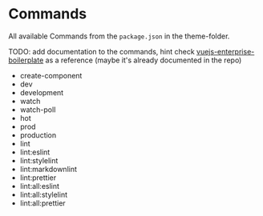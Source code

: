 # Commands

All available Commands from the `package.json` in the theme-folder.

TODO: add documentation to the commands, hint check [vuejs-enterprise-boilerplate](https://github.com/chrisvfritz/vue-enterprise-boilerplate/blob/master/package.json) as a reference (maybe it's already documented in the repo)

- create-component
- dev
- development
- watch
- watch-poll
- hot
- prod
- production
- lint
- lint:eslint
- lint:stylelint
- lint:markdownlint
- lint:prettier
- lint:all:eslint
- lint:all:stylelint
- lint:all:prettier
